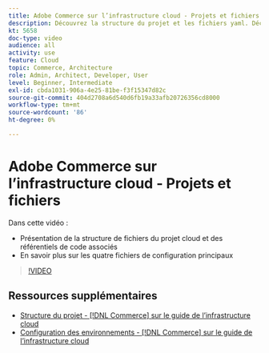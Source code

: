 ```yaml
---
title: Adobe Commerce sur l’infrastructure cloud - Projets et fichiers
description: Découvrez la structure du projet et les fichiers yaml. Découvrez la structure de fichiers du projet Cloud et tous les référentiels nécessaires.
kt: 5658
doc-type: video
audience: all
activity: use
feature: Cloud
topic: Commerce, Architecture
role: Admin, Architect, Developer, User
level: Beginner, Intermediate
exl-id: cbda1031-906a-4e25-81be-f3f15347d82c
source-git-commit: 404d2708a6d540d6fb19a33afb20726356cd8000
workflow-type: tm+mt
source-wordcount: '86'
ht-degree: 0%

---
```


# Adobe Commerce sur l’infrastructure cloud - Projets et fichiers

Dans cette vidéo :

- Présentation de la structure de fichiers du projet cloud et des référentiels de code associés
- En savoir plus sur les quatre fichiers de configuration principaux

>[!VIDEO](https://video.tv.adobe.com/v/35694?quality=12&learn=on)

## Ressources supplémentaires

- [Structure du projet - [!DNL Commerce] sur le guide de l’infrastructure cloud](https://experienceleague.adobe.com/docs/commerce-cloud-service/user-guide/project/file-structure.html)
- [Configuration des environnements - [!DNL Commerce] sur le guide de l’infrastructure cloud](https://experienceleague.adobe.com/docs/commerce-cloud-service/user-guide/configure/overview.html)
